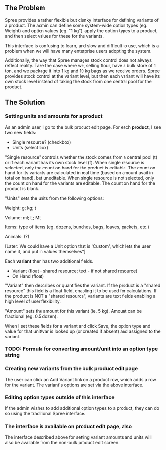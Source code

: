 ## The Problem

Spree provides a rather flexible but clunky interface for defining variants of a product. The admin can define some system-wide option types (eg. Weight) and option values (eg. "1 kg"), apply the option types to a product, and then select values for these for the variants.

This interface is confusing to learn, and slow and difficult to use, which is a problem when we will have many  enterprise users adopting the system.

Additionally, the way that Spree manages stock control does not always reflect reality. Take the case where we, selling flour, have a bulk store of 1 ton, and we package it into 1 kg and 10 kg bags as we receive orders. Spree provides stock control at the variant level, but then each variant will have its own stock level instead of taking the stock from one central pool for the product.


## The Solution

### Setting units and amounts for a product

As an admin user, I go to the bulk product edit page. For each **product**, I see two new fields:

- Single resource? (checkbox)
- Units (select box)

"Single resource" controls whether the stock comes from a central pool (t) or if each variant has its own stock level (f). When single resource is selected, only the count on hand for the product is editable. The count on hand for its variants are calculated in real time (based on amount avail in total on hand), but uneditable. When single resource is not selected, only the count on hand for the variants are editable. The count on hand for the product is blank.

"Units" sets the units from the following options:

Weight: g; kg; t

Volume: ml; L; ML

Items: type of items (eg. dozens, bunches, bags, loaves, packets, etc.)

Animals: (?)

[Later: We could have a Unit option that is 'Custom', which lets the user name it, and put in values themselves?]

Each **variant** then has two additional fields.

- Variant (float - shared resource; text - if not shared resource)
- On Hand (float)

"Variant" then describes or quantifies the variant. If the product is a "shared resource" this field is a float field, enabling it to be used for calculations. If the product is NOT a "shared resource", variants are text fields enabling a high level of user flexibility.
 
"Amount" sets the amount for this variant (ie. 5 kg). Amount can be fractional (eg. 0.5 dozen). 

When I set these fields for a variant and click Save, the option type and value for that unit/var is looked up (or created if absent) and assigned to the variant.

### TODO: Formula for converting amount/unit into an option type string

### Creating new variants from the bulk product edit page

The user can click an Add Variant link on a product row, which adds a row for the variant. The variant's options are set via the above interface.


### Editing option types outside of this interface

If the admin wishes to add additional option types to a product, they can do so using the traditional Spree interface.


### The interface is available on product edit page, also

The interface described above for setting variant amounts and units will also be available from the non-bulk product edit screen.